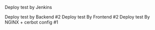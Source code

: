 Deploy test by Jenkins

Deploy test by Backend #2
Deploy test By Frontend #2
Deploy test By NGINX + cerbot config #1

